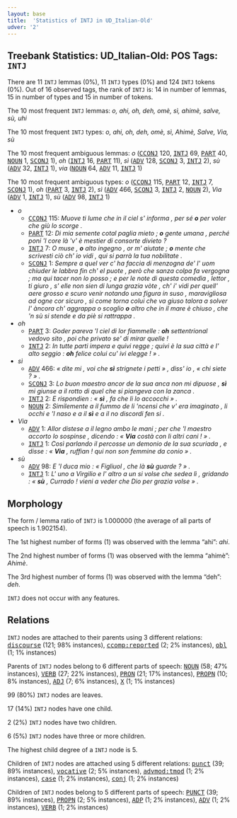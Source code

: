 ```yaml
---
layout: base
title:  'Statistics of INTJ in UD_Italian-Old'
udver: '2'
---
```


## Treebank Statistics: UD_Italian-Old: POS Tags: `INTJ`

There are 11 `INTJ` lemmas (0%), 11 `INTJ` types (0%) and 124 `INTJ` tokens (0%).
Out of 16 observed tags, the rank of `INTJ` is: 14 in number of lemmas, 15 in number of types and 15 in number of tokens.

The 10 most frequent `INTJ` lemmas: <em>o, ahi, oh, deh, omè, sì, ahimè, salve, sù, uhi</em>

The 10 most frequent `INTJ` types:  <em>o, ahi, oh, deh, omè, sì, Ahimè, Salve, Via, sù</em>

The 10 most frequent ambiguous lemmas: <em>o</em> (<tt><a href="it_old-pos-CCONJ.html">CCONJ</a></tt> 120, <tt><a href="it_old-pos-INTJ.html">INTJ</a></tt> 69, <tt><a href="it_old-pos-PART.html">PART</a></tt> 40, <tt><a href="it_old-pos-NOUN.html">NOUN</a></tt> 1, <tt><a href="it_old-pos-SCONJ.html">SCONJ</a></tt> 1), <em>oh</em> (<tt><a href="it_old-pos-INTJ.html">INTJ</a></tt> 16, <tt><a href="it_old-pos-PART.html">PART</a></tt> 11), <em>sì</em> (<tt><a href="it_old-pos-ADV.html">ADV</a></tt> 128, <tt><a href="it_old-pos-SCONJ.html">SCONJ</a></tt> 3, <tt><a href="it_old-pos-INTJ.html">INTJ</a></tt> 2), <em>sù</em> (<tt><a href="it_old-pos-ADV.html">ADV</a></tt> 32, <tt><a href="it_old-pos-INTJ.html">INTJ</a></tt> 1), <em>via</em> (<tt><a href="it_old-pos-NOUN.html">NOUN</a></tt> 64, <tt><a href="it_old-pos-ADV.html">ADV</a></tt> 11, <tt><a href="it_old-pos-INTJ.html">INTJ</a></tt> 1)

The 10 most frequent ambiguous types:  <em>o</em> (<tt><a href="it_old-pos-CCONJ.html">CCONJ</a></tt> 115, <tt><a href="it_old-pos-PART.html">PART</a></tt> 12, <tt><a href="it_old-pos-INTJ.html">INTJ</a></tt> 7, <tt><a href="it_old-pos-SCONJ.html">SCONJ</a></tt> 1), <em>oh</em> (<tt><a href="it_old-pos-PART.html">PART</a></tt> 3, <tt><a href="it_old-pos-INTJ.html">INTJ</a></tt> 2), <em>sì</em> (<tt><a href="it_old-pos-ADV.html">ADV</a></tt> 466, <tt><a href="it_old-pos-SCONJ.html">SCONJ</a></tt> 3, <tt><a href="it_old-pos-INTJ.html">INTJ</a></tt> 2, <tt><a href="it_old-pos-NOUN.html">NOUN</a></tt> 2), <em>Via</em> (<tt><a href="it_old-pos-ADV.html">ADV</a></tt> 1, <tt><a href="it_old-pos-INTJ.html">INTJ</a></tt> 1), <em>sù</em> (<tt><a href="it_old-pos-ADV.html">ADV</a></tt> 98, <tt><a href="it_old-pos-INTJ.html">INTJ</a></tt> 1)


* <em>o</em>
  * <tt><a href="it_old-pos-CCONJ.html">CCONJ</a></tt> 115: <em>Muove ti lume che in il ciel s' informa , per sé <b>o</b> per voler che giù lo scorge .</em>
  * <tt><a href="it_old-pos-PART.html">PART</a></tt> 12: <em>Di mia semente cotal paglia mieto ; <b>o</b> gente umana , perché poni 'l core là 'v' è mestier di consorte divieto ?</em>
  * <tt><a href="it_old-pos-INTJ.html">INTJ</a></tt> 7: <em>O muse , <b>o</b> alto ingegno , or m' aiutate ; <b>o</b> mente che scrivesti ciò ch' io vidi , qui si parrà la tua nobilitate .</em>
  * <tt><a href="it_old-pos-SCONJ.html">SCONJ</a></tt> 1: <em>Sempre a quel ver c' ha faccia di menzogna de' l' uom chiuder le labbra fin ch' el puote , però che sanza colpa fa vergogna ; ma qui tacer non lo posso ; e per le note di questa comedìa , lettor , ti giuro , s' elle non sien di lunga grazia vòte , ch' i' vidi per quell' aere grosso e scuro venir notando una figura in suso , maravigliosa ad ogne cor sicuro , sì come torna colui che va giuso talora a solver l' àncora ch' aggrappa o scoglio <b>o</b> altro che in il mare è chiuso , che 'n sù si stende e da piè si rattrappa .</em>
* <em>oh</em>
  * <tt><a href="it_old-pos-PART.html">PART</a></tt> 3: <em>Goder pareva 'l ciel di lor fiammelle : <b>oh</b> settentrional vedovo sito , poi che privato se' di mirar quelle !</em>
  * <tt><a href="it_old-pos-INTJ.html">INTJ</a></tt> 2: <em>In tutte parti impera e quivi regge ; quivi è la sua città e l' alto seggio : <b>oh</b> felice colui cu' ivi elegge ! » .</em>
* <em>sì</em>
  * <tt><a href="it_old-pos-ADV.html">ADV</a></tt> 466: <em>« dite mi , voi che <b>sì</b> strignete i petti » , diss' io , « chi siete ? » .</em>
  * <tt><a href="it_old-pos-SCONJ.html">SCONJ</a></tt> 3: <em>Lo buon maestro ancor de la sua anca non mi dipuose , <b>sì</b> mi giunse a il rotto di quel che si piangeva con la zanca .</em>
  * <tt><a href="it_old-pos-INTJ.html">INTJ</a></tt> 2: <em>E rispondien : « <b>sì</b> , fa che li lo accocchi » .</em>
  * <tt><a href="it_old-pos-NOUN.html">NOUN</a></tt> 2: <em>Similemente a il fummo de li 'ncensi che v' era imaginato , li occhi e 'l naso e a il <b>sì</b> e a il no discordi fen si .</em>
* <em>Via</em>
  * <tt><a href="it_old-pos-ADV.html">ADV</a></tt> 1: <em>Allor distese a il legno ambo le mani ; per che 'l maestro accorto lo sospinse , dicendo : « <b>Via</b> costà con li altri cani ! » .</em>
  * <tt><a href="it_old-pos-INTJ.html">INTJ</a></tt> 1: <em>Così parlando il percosse un demonio de la sua scuriada , e disse : « <b>Via</b> , ruffian ! qui non son femmine da conio » .</em>
* <em>sù</em>
  * <tt><a href="it_old-pos-ADV.html">ADV</a></tt> 98: <em>E 'l duca mio : « Figliuol , che là <b>sù</b> guarde ? » .</em>
  * <tt><a href="it_old-pos-INTJ.html">INTJ</a></tt> 1: <em>L' uno a Virgilio e l' altro a un si volse che sedea lì , gridando : « <b>sù</b> , Currado ! vieni a veder che Dio per grazia volse » .</em>

## Morphology

The form / lemma ratio of `INTJ` is 1.000000 (the average of all parts of speech is 1.902154).

The 1st highest number of forms (1) was observed with the lemma “ahi”: <em>ahi</em>.

The 2nd highest number of forms (1) was observed with the lemma “ahimè”: <em>Ahimè</em>.

The 3rd highest number of forms (1) was observed with the lemma “deh”: <em>deh</em>.

`INTJ` does not occur with any features.


## Relations

`INTJ` nodes are attached to their parents using 3 different relations: <tt><a href="it_old-dep-discourse.html">discourse</a></tt> (121; 98% instances), <tt><a href="it_old-dep-ccomp-reported.html">ccomp:reported</a></tt> (2; 2% instances), <tt><a href="it_old-dep-obl.html">obl</a></tt> (1; 1% instances)

Parents of `INTJ` nodes belong to 6 different parts of speech: <tt><a href="it_old-pos-NOUN.html">NOUN</a></tt> (58; 47% instances), <tt><a href="it_old-pos-VERB.html">VERB</a></tt> (27; 22% instances), <tt><a href="it_old-pos-PRON.html">PRON</a></tt> (21; 17% instances), <tt><a href="it_old-pos-PROPN.html">PROPN</a></tt> (10; 8% instances), <tt><a href="it_old-pos-ADJ.html">ADJ</a></tt> (7; 6% instances), <tt><a href="it_old-pos-X.html">X</a></tt> (1; 1% instances)

99 (80%) `INTJ` nodes are leaves.

17 (14%) `INTJ` nodes have one child.

2 (2%) `INTJ` nodes have two children.

6 (5%) `INTJ` nodes have three or more children.

The highest child degree of a `INTJ` node is 5.

Children of `INTJ` nodes are attached using 5 different relations: <tt><a href="it_old-dep-punct.html">punct</a></tt> (39; 89% instances), <tt><a href="it_old-dep-vocative.html">vocative</a></tt> (2; 5% instances), <tt><a href="it_old-dep-advmod-tmod.html">advmod:tmod</a></tt> (1; 2% instances), <tt><a href="it_old-dep-case.html">case</a></tt> (1; 2% instances), <tt><a href="it_old-dep-conj.html">conj</a></tt> (1; 2% instances)

Children of `INTJ` nodes belong to 5 different parts of speech: <tt><a href="it_old-pos-PUNCT.html">PUNCT</a></tt> (39; 89% instances), <tt><a href="it_old-pos-PROPN.html">PROPN</a></tt> (2; 5% instances), <tt><a href="it_old-pos-ADP.html">ADP</a></tt> (1; 2% instances), <tt><a href="it_old-pos-ADV.html">ADV</a></tt> (1; 2% instances), <tt><a href="it_old-pos-VERB.html">VERB</a></tt> (1; 2% instances)

